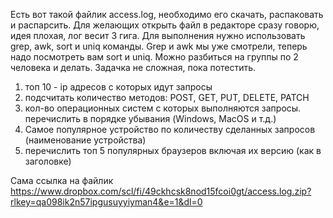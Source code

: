 Есть вот такой файлик access.log, необходимо его скачать, распаковать и распарсить.
Для желающих открыть файл в редакторе сразу говорю, идея плохая, лог весит 3 гига.
Для выполнения нужно использовать grep, awk, sort и uniq команды.
Grep и awk  мы уже смотрели, теперь надо посмотреть вам sort и uniq.
Можно разбиться на группы по 2 человека и делать. Задачка не сложная, пока потестить.
1. топ 10 - ip адресов с которых идут запросы
2. подсчитать количество методов: POST, GET, PUT, DELETE, PATCH
3. кол-во операционных систем с которых выполняются запросы.  перечислить в порядке убывания (Windows, MacOS и т.д.)
4. Самое популярное устройство по количеству сделанных запросов  (наименование устройства)
5. перечислить топ 5 популярных браузеров включая их версию (как в заголовке)

Сама ссылка на файлик
https://www.dropbox.com/scl/fi/49ckhcsk8nod15fcoi0gt/access.log.zip?rlkey=qa098ik2n57ipgusuyyiyman4&e=1&dl=0